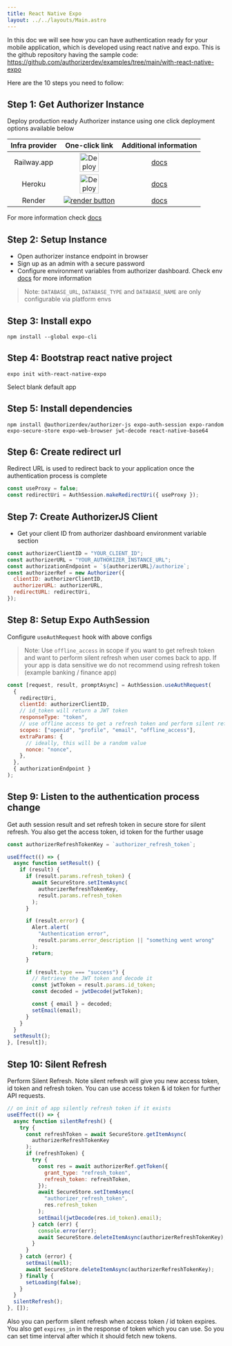 ```yaml
---
title: React Native Expo
layout: ../../layouts/Main.astro
---
```


In this doc we will see how you can have authentication ready for your mobile application, which is developed using react native and expo.
This is the github repository having the sample code: https://github.com/authorizerdev/examples/tree/main/with-react-native-expo

Here are the 10 steps you need to follow:

## Step 1: Get Authorizer Instance

Deploy production ready Authorizer instance using one click deployment options available below

| **Infra provider** |                                                                                                                **One-click link**                                                                                                                |               **Additional information**               |
| :----------------: | :----------------------------------------------------------------------------------------------------------------------------------------------------------------------------------------------------------------------------------------------: | :----------------------------------------------------: |
|    Railway.app     | <a target="_blank" href="https://railway.app/new/template?template=https://github.com/authorizerdev/authorizer-railway&amp;plugins=postgresql,redis"><img src="https://railway.app/button.svg" style="height: 44px" alt="Deploy on Railway"></a> | [docs](https://docs.authorizer.dev/deployment/railway) |
|       Heroku       |             <a target="_blank" href="https://heroku.com/deploy?template=https://github.com/authorizerdev/authorizer-heroku"><img src="https://www.herokucdn.com/deploy/button.svg" alt="Deploy to Heroku" style="height: 44px;"></a>             | [docs](https://docs.authorizer.dev/deployment/heroku)  |
|       Render       |                     <a target="_blank" href="https://render.com/deploy?repo=https://github.com/authorizerdev/authorizer-render"><img alt="render button" src="https://render.com/images/deploy-to-render-button.svg" /></a>                      | [docs](https://docs.authorizer.dev/deployment/render)  |

For more information check [docs](https://docs.authorizer.dev/getting-started/)

## Step 2: Setup Instance

- Open authorizer instance endpoint in browser
- Sign up as an admin with a secure password
- Configure environment variables from authorizer dashboard. Check env [docs](/core/env) for more information

> Note: `DATABASE_URL`, `DATABASE_TYPE` and `DATABASE_NAME` are only configurable via platform envs

## Step 3: Install expo

```
npm install --global expo-cli
```

## Step 4: Bootstrap react native project

```
expo init with-react-native-expo
```

Select blank default app

## Step 5: Install dependencies

```
npm install @authorizerdev/authorizer-js expo-auth-session expo-random expo-secure-store expo-web-browser jwt-decode react-native-base64
```

## Step 6: Create redirect url

Redirect URL is used to redirect back to your application once the authentication process is complete

```js
const useProxy = false;
const redirectUri = AuthSession.makeRedirectUri({ useProxy });
```

## Step 7: Create AuthorizerJS Client

- Get your client ID from authorizer dashboard environment variable section

```js
const authorizerClientID = "YOUR_CLIENT_ID";
const authorizerURL = "YOUR_AUTHORIZER_INSTANCE_URL";
const authorizationEndpoint = `${authorizerURL}/authorize`;
const authorizerRef = new Authorizer({
  clientID: authorizerClientID,
  authorizerURL: authorizerURL,
  redirectURL: redirectUri,
});
```

## Step 8: Setup Expo AuthSession

Configure `useAuthRequest` hook with above configs

> Note: Use `offline_access` in scope if you want to get refresh token and want to perform silent refresh when user comes back to app. If your app is data sensitive we do not recommend using refresh token (example banking / finance app)

```js
const [request, result, promptAsync] = AuthSession.useAuthRequest(
  {
    redirectUri,
    clientId: authorizerClientID,
    // id_token will return a JWT token
    responseType: "token",
    // use offline access to get a refresh token and perform silent refresh in background
    scopes: ["openid", "profile", "email", "offline_access"],
    extraParams: {
      // ideally, this will be a random value
      nonce: "nonce",
    },
  },
  { authorizationEndpoint }
);
```

## Step 9: Listen to the authentication process change

Get auth session result and set refresh token in secure store for silent refresh.
You also get the access token, id token for the further usage

```js
const authorizerRefreshTokenKey = `authorizer_refresh_token`;

useEffect(() => {
  async function setResult() {
    if (result) {
      if (result.params.refresh_token) {
        await SecureStore.setItemAsync(
          authorizerRefreshTokenKey,
          result.params.refresh_token
        );
      }

      if (result.error) {
        Alert.alert(
          "Authentication error",
          result.params.error_description || "something went wrong"
        );
        return;
      }

      if (result.type === "success") {
        // Retrieve the JWT token and decode it
        const jwtToken = result.params.id_token;
        const decoded = jwtDecode(jwtToken);

        const { email } = decoded;
        setEmail(email);
      }
    }
  }
  setResult();
}, [result]);
```

## Step 10: Silent Refresh

Perform Silent Refresh. Note silent refresh will give you new access token, id token and refresh token.
You can use access token & id token for further API requests.

```js
// on init of app silently refresh token if it exists
useEffect(() => {
  async function silentRefresh() {
    try {
      const refreshToken = await SecureStore.getItemAsync(
        authorizerRefreshTokenKey
      );
      if (refreshToken) {
        try {
          const res = await authorizerRef.getToken({
            grant_type: "refresh_token",
            refresh_token: refreshToken,
          });
          await SecureStore.setItemAsync(
            "authorizer_refresh_token",
            res.refresh_token
          );
          setEmail(jwtDecode(res.id_token).email);
        } catch (err) {
          console.error(err);
          await SecureStore.deleteItemAsync(authorizerRefreshTokenKey);
        }
      }
    } catch (error) {
      setEmail(null);
      await SecureStore.deleteItemAsync(authorizerRefreshTokenKey);
    } finally {
      setLoading(false);
    }
  }
  silentRefresh();
}, []);
```

Also you can perform silent refresh when access token / id token expires. You also get `expires_in` in the response of token which you can use. So you can set time interval after which it should fetch new tokens.
